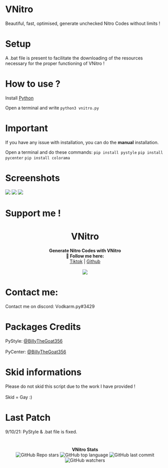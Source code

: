 # VNitro
Beautiful, fast, optimised, generate unchecked Nitro Codes without limits !

# Setup

A .bat file is present to facilitate the downloading of the resources necessary for the proper functioning of VNitro !

# How to use ?

Install <a href="https://www.python.org/downloads/release/python-396/">Python</a>

Open a terminal and write
```python3 vnitro.py```

# Important

If you have any issue with installation, you can do the **manual** installation.

Open a terminal and do these commands:
```pip install pystyle```
```pip install pycenter```
```pip install colorama```

# Screenshots

<img src="https://i.postimg.cc/9QZZSzVS/89248-C84-BC70-4299-BE66-91-C66107-E8-E7.jpg">
<img src="https://i.postimg.cc/JhQJrgs5/34032-FE3-DA65-4-EE5-A785-18678-E4-F1437.jpg">
<img src="https://i.postimg.cc/bJCtbtHG/1647-D978-F671-484-C-A13-A-54-D72693-B668.jpg">

# Support me !
<h1 align="center">VNitro</h1>
<p align="center">
  <b>Generate Nitro Codes with VNitro<br>🖤 Follow me here:</b><br>
  <a href="https://www.tiktok.com/@vodkarm06">Tiktok</a> |
  <a href="https://github.com/Vodkarm">Github</a>
  <br><br>
  <img src="https://i.postimg.cc/TYMnnT24/D7-C836-C0-AC16-431-A-9-A09-72172-AC12-AC8.png">
</p>

# Contact me:

Contact me on discord: Ѵodkarm.py#3429

# Packages Credits

PyStyle: <a href="https://github.com/billythegoat356">@BillyTheGoat356</a> <br>
</br>PyCenter: <a href="https://github.com/billythegoat356">@BillyTheGoat356</a>

# Skid informations

Please do not skid this script due to the work I have provided !<br>
</br>Skid = Gay :)

# Last Patch

9/10/21: PyStyle & .bat file is fixed.

# 
<p align="center"> 
    <b>VNitro Stats</b><br>
    <img alt="GitHub Repo stars" src="https://img.shields.io/github/stars/Vodkarm/VNitro?style=social">
    <img alt="GitHub top language" src="https://img.shields.io/github/languages/top/Vodkarm/VNitro">
    <img alt="GitHub last commit" src="https://img.shields.io/github/last-commit/Vodkarm/VNitro">
    <img alt="GitHub watchers" src="https://img.shields.io/github/watchers/Vodkarm/VNitro?style=social">
</p>
